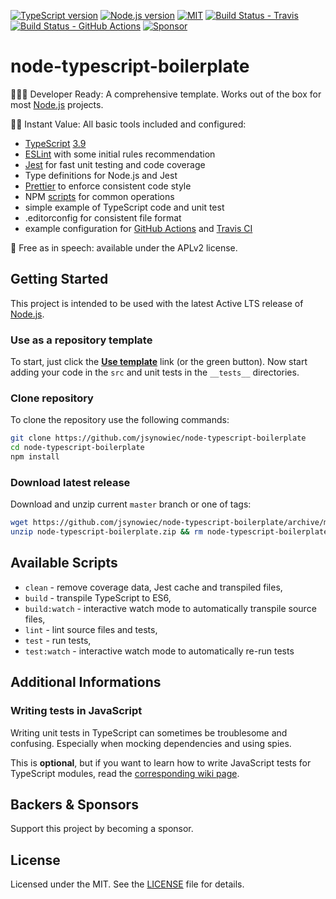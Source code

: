 [![TypeScript version][ts-badge]][typescript-39]
[![Node.js version][nodejs-badge]][nodejs]
[![MIT][license-badge]][license]
[![Build Status - Travis][travis-badge]][travis-ci]
[![Build Status - GitHub Actions][gha-badge]][gha-ci]
[![Sponsor][sponsor-badge]][sponsor]

# node-typescript-boilerplate

👩🏻‍💻 Developer Ready: A comprehensive template. Works out of the box for most [Node.js][nodejs] projects.

🏃🏽 Instant Value: All basic tools included and configured:

- [TypeScript][typescript] [3.9][typescript-39]
- [ESLint][eslint] with some initial rules recommendation
- [Jest][jest] for fast unit testing and code coverage
- Type definitions for Node.js and Jest
- [Prettier][prettier] to enforce consistent code style
- NPM [scripts](#available-scripts) for common operations
- simple example of TypeScript code and unit test
- .editorconfig for consistent file format
- example configuration for [GitHub Actions][gh-actions] and [Travis CI][travis]

🤲 Free as in speech: available under the APLv2 license.

## Getting Started

This project is intended to be used with the latest Active LTS release of [Node.js][nodejs].

### Use as a repository template

To start, just click the **[Use template][repo-template-action]** link (or the green button). Now start adding your code in the `src` and unit tests in the `__tests__` directories.

### Clone repository

To clone the repository use the following commands:

```sh
git clone https://github.com/jsynowiec/node-typescript-boilerplate
cd node-typescript-boilerplate
npm install
```

### Download latest release

Download and unzip current `master` branch or one of tags:

```sh
wget https://github.com/jsynowiec/node-typescript-boilerplate/archive/master.zip -O node-typescript-boilerplate.zip
unzip node-typescript-boilerplate.zip && rm node-typescript-boilerplate.zip
```

## Available Scripts

- `clean` - remove coverage data, Jest cache and transpiled files,
- `build` - transpile TypeScript to ES6,
- `build:watch` - interactive watch mode to automatically transpile source files,
- `lint` - lint source files and tests,
- `test` - run tests,
- `test:watch` - interactive watch mode to automatically re-run tests

## Additional Informations

### Writing tests in JavaScript

Writing unit tests in TypeScript can sometimes be troublesome and confusing. Especially when mocking dependencies and using spies.

This is **optional**, but if you want to learn how to write JavaScript tests for TypeScript modules, read the [corresponding wiki page][wiki-js-tests].

## Backers & Sponsors

Support this project by becoming a sponsor.

## License

Licensed under the MIT. See the [LICENSE](https://github.com/sdc224/logger-ts/blob/master/LICENSE) file for details.

[ts-badge]: https://img.shields.io/badge/TypeScript-3.9-blue.svg
[nodejs-badge]: https://img.shields.io/badge/Node.js->=%2012.13-blue.svg
[nodejs]: https://nodejs.org/dist/latest-v12.x/docs/api/
[travis-badge]: https://travis-ci.org/sdc224/logger-ts.svg?branch=master
[travis-ci]: https://travis-ci.org/sdc224/logger-ts
[gha-badge]: https://img.shields.io/endpoint.svg?url=https%3A%2F%2Factions-badge.atrox.dev%2Fsdc224%2Flogget-ts%2Fbadge&style=flat
[gha-ci]: https://github.com/sdc224/logger-ts/actions
[typescript]: https://www.typescriptlang.org/
[typescript-39]: https://www.typescriptlang.org/docs/handbook/release-notes/typescript-3-9.html
[license-badge]: https://img.shields.io/badge/license-MIT-blue.svg
[license]: https://github.com/sdc224/logger-ts/blob/master/LICENSE
[sponsor-badge]: https://img.shields.io/badge/♥-Sponsor-fc0fb5.svg
[sponsor]: https://github.com/sponsors/sdc224
[jest]: https://facebook.github.io/jest/
[eslint]: https://github.com/eslint/eslint
[wiki-js-tests]: https://github.com/sdc224/logger-ts/wiki/Unit-tests-in-plain-JavaScript
[prettier]: https://prettier.io
[gh-actions]: https://github.com/features/actions
[travis]: https://travis-ci.org
[repo-template-action]: https://github.com/sdc224/logger-ts/generate
